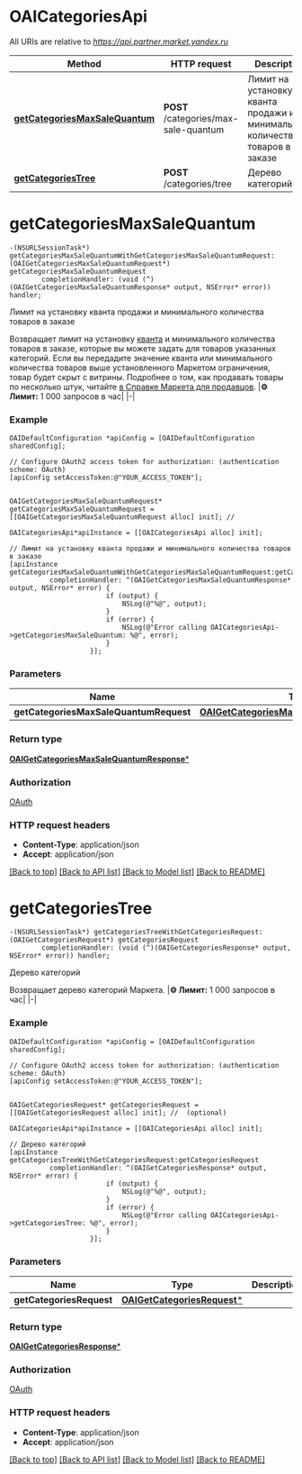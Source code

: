 # OAICategoriesApi

All URIs are relative to *https://api.partner.market.yandex.ru*

Method | HTTP request | Description
------------- | ------------- | -------------
[**getCategoriesMaxSaleQuantum**](OAICategoriesApi.md#getcategoriesmaxsalequantum) | **POST** /categories/max-sale-quantum | Лимит на установку кванта продажи и минимального количества товаров в заказе
[**getCategoriesTree**](OAICategoriesApi.md#getcategoriestree) | **POST** /categories/tree | Дерево категорий


# **getCategoriesMaxSaleQuantum**
```objc
-(NSURLSessionTask*) getCategoriesMaxSaleQuantumWithGetCategoriesMaxSaleQuantumRequest: (OAIGetCategoriesMaxSaleQuantumRequest*) getCategoriesMaxSaleQuantumRequest
        completionHandler: (void (^)(OAIGetCategoriesMaxSaleQuantumResponse* output, NSError* error)) handler;
```

Лимит на установку кванта продажи и минимального количества товаров в заказе

Возвращает лимит на установку [кванта](*quantum) и минимального количества товаров в заказе, которые вы можете задать для товаров указанных категорий.  Если вы передадите значение кванта или минимального количества товаров выше установленного Маркетом ограничения, товар будет скрыт с витрины.  Подробнее о том, как продавать товары по несколько штук, читайте [в Справке Маркета для продавцов](https://yandex.ru/support2/marketplace/ru/assortment/fields/quantum).  |**⚙️ Лимит:** 1 000 запросов в час| |-| 

### Example
```objc
OAIDefaultConfiguration *apiConfig = [OAIDefaultConfiguration sharedConfig];

// Configure OAuth2 access token for authorization: (authentication scheme: OAuth)
[apiConfig setAccessToken:@"YOUR_ACCESS_TOKEN"];


OAIGetCategoriesMaxSaleQuantumRequest* getCategoriesMaxSaleQuantumRequest = [[OAIGetCategoriesMaxSaleQuantumRequest alloc] init]; // 

OAICategoriesApi*apiInstance = [[OAICategoriesApi alloc] init];

// Лимит на установку кванта продажи и минимального количества товаров в заказе
[apiInstance getCategoriesMaxSaleQuantumWithGetCategoriesMaxSaleQuantumRequest:getCategoriesMaxSaleQuantumRequest
          completionHandler: ^(OAIGetCategoriesMaxSaleQuantumResponse* output, NSError* error) {
                        if (output) {
                            NSLog(@"%@", output);
                        }
                        if (error) {
                            NSLog(@"Error calling OAICategoriesApi->getCategoriesMaxSaleQuantum: %@", error);
                        }
                    }];
```

### Parameters

Name | Type | Description  | Notes
------------- | ------------- | ------------- | -------------
 **getCategoriesMaxSaleQuantumRequest** | [**OAIGetCategoriesMaxSaleQuantumRequest***](OAIGetCategoriesMaxSaleQuantumRequest.md)|  | 

### Return type

[**OAIGetCategoriesMaxSaleQuantumResponse***](OAIGetCategoriesMaxSaleQuantumResponse.md)

### Authorization

[OAuth](../README.md#OAuth)

### HTTP request headers

 - **Content-Type**: application/json
 - **Accept**: application/json

[[Back to top]](#) [[Back to API list]](../README.md#documentation-for-api-endpoints) [[Back to Model list]](../README.md#documentation-for-models) [[Back to README]](../README.md)

# **getCategoriesTree**
```objc
-(NSURLSessionTask*) getCategoriesTreeWithGetCategoriesRequest: (OAIGetCategoriesRequest*) getCategoriesRequest
        completionHandler: (void (^)(OAIGetCategoriesResponse* output, NSError* error)) handler;
```

Дерево категорий

Возвращает дерево категорий Маркета.  |**⚙️ Лимит:** 1 000 запросов в час| |-| 

### Example
```objc
OAIDefaultConfiguration *apiConfig = [OAIDefaultConfiguration sharedConfig];

// Configure OAuth2 access token for authorization: (authentication scheme: OAuth)
[apiConfig setAccessToken:@"YOUR_ACCESS_TOKEN"];


OAIGetCategoriesRequest* getCategoriesRequest = [[OAIGetCategoriesRequest alloc] init]; //  (optional)

OAICategoriesApi*apiInstance = [[OAICategoriesApi alloc] init];

// Дерево категорий
[apiInstance getCategoriesTreeWithGetCategoriesRequest:getCategoriesRequest
          completionHandler: ^(OAIGetCategoriesResponse* output, NSError* error) {
                        if (output) {
                            NSLog(@"%@", output);
                        }
                        if (error) {
                            NSLog(@"Error calling OAICategoriesApi->getCategoriesTree: %@", error);
                        }
                    }];
```

### Parameters

Name | Type | Description  | Notes
------------- | ------------- | ------------- | -------------
 **getCategoriesRequest** | [**OAIGetCategoriesRequest***](OAIGetCategoriesRequest.md)|  | [optional] 

### Return type

[**OAIGetCategoriesResponse***](OAIGetCategoriesResponse.md)

### Authorization

[OAuth](../README.md#OAuth)

### HTTP request headers

 - **Content-Type**: application/json
 - **Accept**: application/json

[[Back to top]](#) [[Back to API list]](../README.md#documentation-for-api-endpoints) [[Back to Model list]](../README.md#documentation-for-models) [[Back to README]](../README.md)

